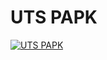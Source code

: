 # UTS PAPK
[![UTS PAPK](https://res.cloudinary.com/marcomontalbano/image/upload/v1637726468/video_to_markdown/images/google-drive--1MVYCAuU9lR5zigHhamFU8-QYFLM8LCyB-c05b58ac6eb4c4700831b2b3070cd403.jpg)](https://drive.google.com/file/d/1MVYCAuU9lR5zigHhamFU8-QYFLM8LCyB/view?usp=sharing "UTS PAPK")